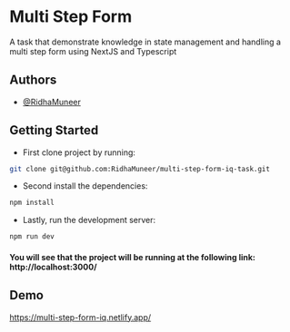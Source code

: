 
# Multi Step Form
A task that demonstrate knowledge in state management and handling a multi step form using NextJS and Typescript


## Authors

- [@RidhaMuneer](https://github.com/RidhaMuneer)

## Getting Started
- First clone project by running:

```bash
git clone git@github.com:RidhaMuneer/multi-step-form-iq-task.git
```

- Second install the dependencies:

```bash
npm install
```

- Lastly, run the development server:

```bash
npm run dev
```

#### You will see that the project will be running at the following link: http://localhost:3000/



## Demo

https://multi-step-form-iq.netlify.app/
